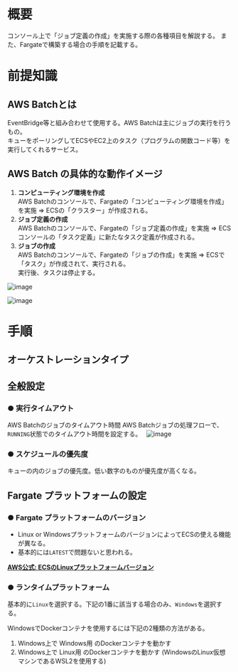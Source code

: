 # 概要
コンソール上で「ジョブ定義の作成」を実施する際の各種項目を解説する。
また、Fargateで構築する場合の手順を記載する。

# 前提知識
## AWS Batchとは
EventBridge等と組み合わせて使用する。AWS Batchは主にジョブの実行を行うもの。  
キューをポーリングしてECSやEC2上のタスク（プログラムの関数コード等）を実行してくれるサービス。  

## AWS Batch の具体的な動作イメージ
1. **コンピューティング環境を作成**  
AWS Batchのコンソールで、Fargateの「コンピューティング環境を作成」を実施 => ECSの「クラスター」が作成される。
2. **ジョブ定義の作成**  
AWS Batchのコンソールで、Fargateの「ジョブ定義の作成」を実施 => ECSコンソールの「タスク定義」に新たなタスク定義が作成される。  
3. **ジョブの作成**  
AWS Batchのコンソールで、Fargateの「ジョブの作成」を実施 => ECSで「タスク」が作成されて、実行される。  
実行後、タスクは停止する。

![image](https://github.com/adgjmptwgw/aws-practice/assets/66456130/833c5c9b-8eb4-47e8-81c2-962aa1a01861)  

![image](https://github.com/adgjmptwgw/aws-practice/assets/66456130/406d1d05-2ab6-4185-8f89-43277dcc1ce9)  


# 手順
## オーケストレーションタイプ

## 全般設定
### ● 実行タイムアウト
AWS Batchのジョブのタイムアウト時間
AWS Batchジョブの処理フローで、`RUNNING`状態でのタイムアウト時間を設定する。　
![image](https://github.com/adgjmptwgw/aws-practice/assets/66456130/c4a03c05-8996-4c72-b970-c9d7cabb494f)

### ● スケジュールの優先度
キューの内のジョブの優先度。低い数字のものが優先度が高くなる。

## Fargate プラットフォームの設定
### ● Fargate プラットフォームのバージョン
- Linux or WindowsプラットフォームのバージョンによってECSの使える機能が異なる。
- 基本的には`LATEST`で問題ないと思われる。

[**AWS公式: ECSのLinuxプラットフォームバージョン**](https://docs.aws.amazon.com/ja_jp/AmazonECS/latest/userguide/platform-linux-fargate.html)

### ● ランタイムプラットフォーム
基本的に`Linux`を選択する。下記の1番に該当する場合のみ、`Windows`を選択する。

WindowsでDockerコンテナを使用するには下記の2種類の方法がある。
1. Windows上で Windows用 のDockerコンテナを動かす
2. Windows上で Linux用 のDockerコンテナを動かす (WindowsのLinux仮想マシンであるWSL2を使用する) 

